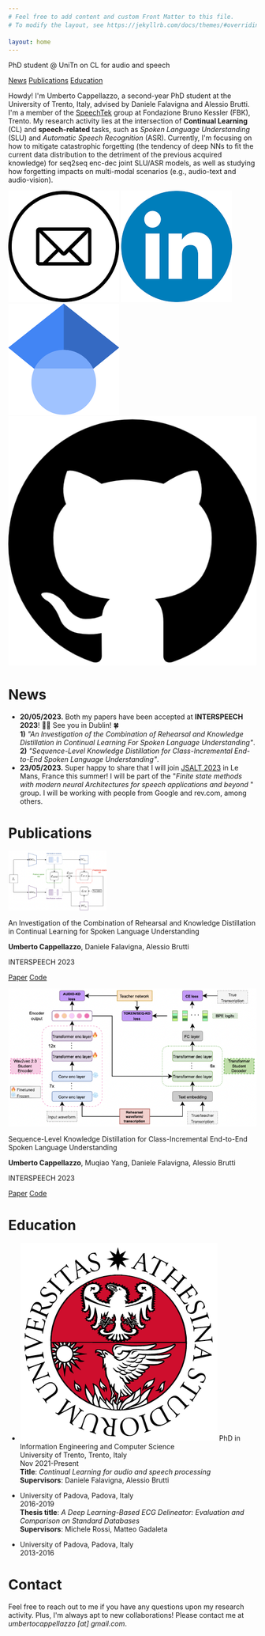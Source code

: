 ```yaml
---
# Feel free to add content and custom Front Matter to this file.
# To modify the layout, see https://jekyllrb.com/docs/themes/#overriding-theme-defaults

layout: home
---
```


PhD student @ UniTn on CL for audio and speech

[News](/#news)
[Publications](/#publications)
[Education](/#education)

Howdy! I'm Umberto Cappellazzo, a second-year PhD student at the University of Trento, Italy, advised by Daniele Falavigna and Alessio Brutti. I'm a member of the [SpeechTek](https://speechtek.fbk.eu/) group at Fondazione Bruno Kessler (FBK), Trento. My research activity lies at the intersection of **Continual Learning** (CL) and **speech-related** tasks, such as _Spoken Language Understanding_ (SLU) and _Automatic Speech Recognition_ (ASR). Currently, I'm focusing on how to mitigate catastrophic forgetting (the tendency of deep NNs to fit the current data distribution to the detriment of the previous acquired knowledge) for seq2seq enc-dec joint SLU/ASR models, as well as studying how forgetting impacts on multi-modal scenarios (e.g., audio-text and audio-vision).

[![](/assets/img/email_icon.png)](mailto:umbertocappellazzo@gmail.com)
[![](/assets/img/linkedin_icon.png)](https://www.linkedin.com/in/umberto-cappellazzo-116093150/")
[![](/assets/img/google_scholar_icon.png)](https://scholar.google.com/citations?user=z7zK5S0AAAAJ&hl=en)
[![](/assets/img/github_icon.png)](https://github.com/umbertocappellazzo)

# News

- **20/05/2023.** Both my papers have been accepted at **INTERSPEECH 2023**! 🚀🚀 See you in Dublin! 🍀  
  **1)** _"An Investigation of the Combination of Rehearsal and Knowledge Distillation in Continual Learning For Spoken Language Understanding"_.  
  **2)** _"Sequence-Level Knowledge Distillation for Class-Incremental End-to-End Spoken Language Understanding"_.
- **23/05/2023.** Super happy to share that I will join [JSALT 2023](https://jsalt2023.univ-lemans.fr/en/index.html) in Le Mans, France this summer! I will be part of the "_Finite state methods with modern neural Architectures for speech applications and beyond_ " group. I will be working with people from Google and rev.com, among others.

# Publications

<img src="/assets/img/FSC_CL.png" width="200" height="120">

An Investigation of the Combination of Rehearsal and Knowledge Distillation in Continual Learning for Spoken Language Understanding

**Umberto Cappellazzo**, Daniele Falavigna, Alessio Brutti

INTERSPEECH 2023

[Paper](https://arxiv.org/abs/2211.08161)
[Code](https://github.com/umbertocappellazzo/CL_SLU)

![](/assets/img/IS_slurp.png)

Sequence-Level Knowledge Distillation for Class-Incremental End-to-End Spoken Language Understanding

**Umberto Cappellazzo**, Muqiao Yang, Daniele Falavigna, Alessio Brutti

INTERSPEECH 2023

[Paper](https://arxiv.org/abs/2305.13899)
[Code](https://github.com/umbertocappellazzo/SLURP-SeqKD)

# Education

- ![](/assets/img/unitn_logo.png) PhD in Information Engineering and Computer Science  
  University of Trento, Trento, Italy  
  Nov 2021-Present  
  **Title**: _Continual Learning for audio and speech processing_  
  **Supervisors**: Daniele Falavigna, Alessio Brutti

<!-- - ![](./images/logo_unipd.png) M.S. in Telecommunication Engineering   -->
-  University of Padova, Padova, Italy  
  2016-2019  
  **Thesis title**: _A Deep Learning-Based ECG Delineator: Evaluation and Comparison on Standard Databases_  
  **Supervisors**: Michele Rossi, Matteo Gadaleta

<!-- - ![](./images/logo_unipd.png) B.S. in Information Engineering   -->
- University of Padova, Padova, Italy  
  2013-2016

# Contact

Feel free to reach out to me if you have any questions upon my research activity. Plus, I'm always apt to new collaborations! Please contact me at _umbertocappellazzo \[at\] gmail.com_.

